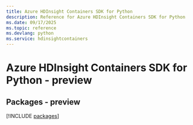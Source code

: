 ```yaml
---
title: Azure HDInsight Containers SDK for Python
description: Reference for Azure HDInsight Containers SDK for Python
ms.date: 09/17/2025
ms.topic: reference
ms.devlang: python
ms.service: hdinsightcontainers
---
```

# Azure HDInsight Containers SDK for Python - preview
## Packages - preview
[!INCLUDE [packages](hdinsight-containers-index.md)]
